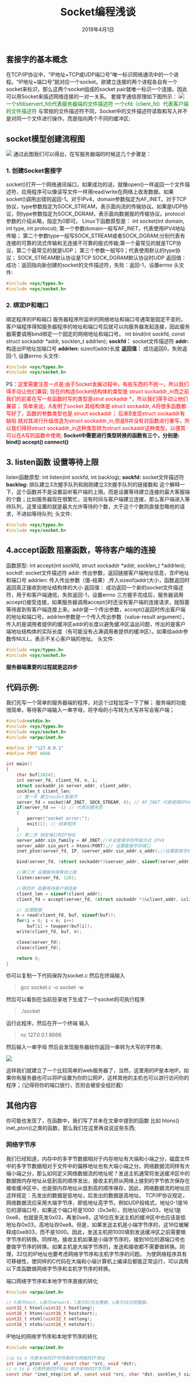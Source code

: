 ﻿---
title: Socket编程浅谈
date: 2019年4月1日
mathjax: true
tags: 
	- 网络编程
	- Socket
categories: Linux网络编程
---

## **套接字的基本概念**
在TCP/IP协议中，“IP地址+TCP或UDP端口号”唯一标识网络通讯中的一个进程。“IP地址+端口号”就对应一个socket。欲建立连接的两个进程各自有一个socket来标识，那么这两个socket组成的socket pair就唯一标识一个连接。因此可以用Socket来描述网络连接的一对一关系。
套接字通信原理如下图所示：
![](/image/Socket/Socket原理.png)
<font color=green>一个sfd(servert_fd)代表服务器端的文件描述符
一个cfd（client_fd）代表客户端的文件描述符</font>
与常规的文件描述符不同，Socket中的文件描述符读取和写入并不是对同一个文件进行操作，而是指向两个不同的缓冲区;
<escape><!-- more --></escape>
## **socket模型创建流程图**
![](/image/Socket/socket模型创建流程图.png)
通过此图我们可以得出，在写服务器端的时候这几个步骤是：
### 1. 创建Socket套接字 
socket()打开一个网络通讯端口，如果成功的话，就像open()一样返回一个文件描述符，应用程序可以像读写文件一样用read/write在网络上收发数据，如果socket()调用出错则返回-1。对于IPv4，domain参数指定为AF_INET。对于TCP协议，type参数指定为SOCK_STREAM，表示面向流的传输协议。如果是UDP协议，则type参数指定为SOCK_DGRAM，表示面向数据报的传输协议。protocol参数的介绍从略，指定为0即可。
Linux下函数原型是：
int socket(int domain, int type, int protocol);
第一个参数domain一般写AF_INET，代表使用IPV4地址传输；
第二个参数type一般写SOCK_STREAM或者SOCK_DGRAM;分别代表有连接的可靠的流式传输和无连接不可靠的报式传输;第一个最常见的就是TCP协议，第二个最常见的就是UDP；
第三个参数一般写0；代表使用默认的type协议；
SOCK_STREAM默认协议是TCP
SOCK_DGRAM默认协议时UDP
返回值：
	成功：返回指向新创建的socket的文件描述符，失败：返回-1，设置errno
头文件:
```c
#include <sys/types.h>
#include <sys/socket.h>
```
### 2. 绑定IP和端口
绑定程序的IP和端口
服务器程序所监听的网络地址和端口号通常是固定不变的，客户端程序得知服务器程序的地址和端口号后就可以向服务器发起连接，因此服务器需要调用bind绑定一个固定的网络地址和端口号。
int bind(int sockfd, const struct sockaddr *addr, socklen_t addrlen);
<font>**sockfd：** socket文件描述符</font>
**addr:** 构造出IP地址加端口号
**addrlen:** sizeof(addr)长度
**返回值：** 成功返回0，失败返回-1, 设置errno
头文件:
```c
#include <sys/types.h>
#include <sys/socket.h>
```
PS：<font color=red>这里需要注意一点是:由于Socket发展过程中，有些东西的不统一，所以我们得手动让他们兼容;
现在的构造Socket结构体的类型是 struct sockaddr_in而之前我们的前辈在写一些函数时写的类型是strut sockaddr *，所以我们得手动让他们兼容；
简单来说，A发明了socket 其结构体是 struct sockaddr, A将很多函数都写好了，函数的参数类型也是 struct sockaddr；
后来B发现struct sockaddr有缺陷 就对其进行升级改造为struct sockaddr_in,但是B并没有对函数进行重写，所以我们得将struct sockaddr_in这种类型转为struct sockaddr这种类型，以便其可以在A写的函数中使用;</font>
**Socket中需要进行类型转换的函数有三个，分别是:
bind()
accept()
connect()**
## 3. listen函数 设置等待上限
listen函数原型:
int listen(int sockfd, int backlog);
<font>**sockfd:** socket文件描述符</font>
<font>**backlog:** 排队建立3次握手队列和刚刚建立3次握手队列的链接数和</font>
这个解释一下，这个函数并不是设置监听客户端的上限。而是设置等待建立连接的最大客服端的个数；比如服务器现在很繁忙，没有时间与客户端建立连接，那么客户端进入等待队列，这里设置的就是最大允许等待的个数，大于这个个数则直接忽略他的请求，不进如等待队列;
头文件:
```c
#include <sys/types.h>
#include <sys/socket.h>
```
## 4.accept函数 阻塞函数，等待客户端的连接
函数原型:
int accept(int sockfd, struct sockaddr *addr, socklen_t *addrlen);
sockdf: socket文件描述符
addr: 传出参数，返回链接客户端地址信息，含IP地址和端口号
addrlen: 传入传出参数（值-结果）,传入sizeof(addr)大小，函数返回时返回真正接收到地址结构体的大小
返回值： 成功返回一个新的socket文件描述符，用于和客户端通信，失败返回-1，设置errno
三方握手完成后，服务器调用accept()接受连接，如果服务器调用accept()时还没有客户端的连接请求，就阻塞等待直到有客户端连接上来。addr是一个传出参数，accept()返回时传出客户端的地址和端口号。addrlen参数是一个传入传出参数（value-result argument），传入的是调用者提供的缓冲区addr的长度以避免缓冲区溢出问题，传出的是客户端地址结构体的实际长度（有可能没有占满调用者提供的缓冲区）。如果给addr参数传NULL，表示不关心客户端的地址。
头文件:
```c
#include <sys/types.h>
#include <sys/socket.h>
```
**服务器端重要的过程就是这四步**
## **代码示例:**
我们先写一个简单的服务器端的程序，对这个过程加深一下了解；
服务端的功能很简单，等待客户端输入一串字母，将字母的小写转为大写并写会客户端；
```c
#include<stdio.h>
#include <sys/types.h>
#include <sys/socket.h>
#include <arpa/inet.h>

#define IP "127.0.0.1"
#define PORT 6666

int main()
{
    char buf[1024];
    int server_fd, client_fd, n, i;
    struct sockaddr_in server_addr, client_addr;
    socklen_t client_len;
    // 第一步 建立socket套接字
    server_fd = socket(AF_INET, SOCK_STREAM, 0); // AF_INET 代表使用IPV4传输 SOCK_STREAM代表使用流式传输 0代表默认协议 即TCP协议
    if(server_fd == -1) // 代表创建失败 
    {
        perror("socket error:");
        exit(1); // 结束程序
    }
    // 第二步 绑定端口和IP地址
    server_addr.sin_family = AF_INET;//补全套接字的传输方式 IPV4
    server_addr.sin_port = htons(PORT);// 设置套接字的端口
    inet_pton(server_fd, IP, &server_addr.sin_addr.s_addr);//设置套接字的IP

    bind(server_fd, (struct sockaddr*)&server_addr, sizeof(server_addr));

    //第三步 设置服务端等待上限
    listen(server_fd, 128);

    //第四步 阻塞等待客户端连接
    client_len = sizeof(client_addr);
    client_fd = accept(server_fd, (struct sockaddr *)&client_addr, &client_len);

    // 处理数据
    n = read(client_fd, buf, sizeof(buf));
    for(i = 0; i < n; i++)
        buf[i] = toupper(buf[i]);
    write(client_fd, buf, n);

    close(server_fd);
    close(client_fd);

    return 0;
}

```
你可以复制一下代码保存为socket.c
然后在终端输入
> gcc socket.c -o socket -w

然后可以看到在当前目录地下生成了一个socket的可执行程序
> ./socket

运行此程序，然后在开一个终端 输入
> nc 127.0.0.1 6666

然后输入一串字母 然后会发现服务器给你返回一串转为大写的字符串;

![](/image/Socket/测试.png)

这样我们就建立了一个比较简单的web服务器了，当然，这里用的IP是本地IP。如果你有服务器也可以将IP设置为你的公网IP，这样其他的主机也可以进行访问你的程序；（记得将你的端口放行，否则会被安全组拦截）
## 其他内容
你可能也发现了，在函数中，我们写了并未在文章中提到的函数 比如 htons() inet_pton()之类的函数，那么我们在这里再说说这些东西;
### 网络字节序
我们已经知道，内存中的多字节数据相对于内存地址有大端和小端之分，磁盘文件中的多字节数据相对于文件中的偏移地址也有大端小端之分。网络数据流同样有大端小端之分，那么如何定义网络数据流的地址呢？发送主机通常将发送缓冲区中的数据按内存地址从低到高的顺序发出，接收主机把从网络上接到的字节依次保存在接收缓冲区中，也是按内存地址从低到高的顺序保存，因此，网络数据流的地址应这样规定：先发出的数据是低地址，后发出的数据是高地址。
TCP/IP协议规定，网络数据流应采用大端字节序，即低地址高字节。例如UDP段格式，地址0-1是16位的源端口号，如果这个端口号是1000（0x3e8），则地址0是0x03，地址1是0xe8，也就是先发0x03，再发0xe8，这16位在发送主机的缓冲区中也应该是低地址存0x03，高地址存0xe8。但是，如果发送主机是小端字节序的，这16位被解释成0xe803，而不是1000。因此，发送主机把1000填到发送缓冲区之前需要做字节序的转换。同样地，接收主机如果是小端字节序的，接到16位的源端口号也要做字节序的转换。如果主机是大端字节序的，发送和接收都不需要做转换。同理，32位的IP地址也要考虑网络字节序和主机字节序的问题。
为使网络程序具有可移植性，使同样的C代码在大端和小端计算机上编译后都能正常运行，可以调用以下库函数做网络字节序和主机字节序的转换。

端口网络字节序和本地字节序直接的转化
```c
#include <arpa/inet.h>

// h表示host，n表示network，l表示32位长整数，s表示16位短整数。
uint32_t htonl(uint32_t hostlong); 
uint16_t htons(uint16_t hostshort);
uint32_t ntohl(uint32_t netlong);
uint16_t ntohs(uint16_t netshort);
```
IP地址的网络字节序和本地字节序的转化
```c
#include <arpa/inet.h>

//p to n 代表本地的IP字符串转为网络的IP地址
int inet_pton(int af, const char *src, void *dst);
// n to p 代表网络的IP地址 转为本地的IP字符串
const char *inet_ntop(int af, const void *src, char *dst, socklen_t size);
```
